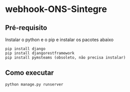 # webhook-ONS-Sintegre

## Pré-requisito

Instalar o python e o pip e instalar os pacotes abaixo

```
pip install django
pip install djangorestframework
pip install pymsteams (obsoleto, não precisa instalar)
````

## Como executar

```
python manage.py runserver
```
